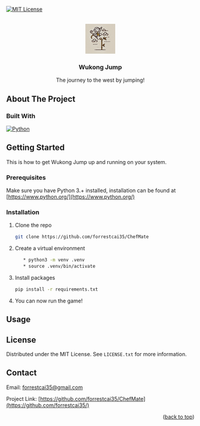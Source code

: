 
<a name="readme-top"></a>




[![MIT License][license-shield]][license-url]


<!-- PROJECT LOGO -->
<br />
<div align="center">
  <a href="https://github.com/forrestcai35/wukong-game">
    <img src="sprites/logo.png" alt="Logo" width="80" height="80">
  </a>

<h3 align="center">Wukong Jump</h3>

  <p align="center">
    The journey to the west by jumping!
  </p>
</div>




<!-- ABOUT THE PROJECT -->
## About The Project


### Built With
[![Python][python-shield]][python-url]




<!-- GETTING STARTED -->
## Getting Started

This is how to get Wukong Jump up and running on your system.

### Prerequisites

Make sure you have Python 3.+ installed, installation can be found at [https://www.python.org/](https://www.python.org/)

### Installation

1. Clone the repo
   ```sh
   git clone https://github.com/forrestcai35/ChefMate
   ```
2. Create a virtual environment
   ```sh
      * python3 -m venv .venv
      * source .venv/bin/activate
   ```
3. Install packages
   ```sh
   pip install -r requirements.txt
   ```
4. You can now run the game!






<!-- USAGE EXAMPLES -->
## Usage




<!-- LICENSE -->
## License

Distributed under the MIT License. See `LICENSE.txt` for more information.




<!-- CONTACT -->
## Contact

Email: forrestcai35@gmail.com

Project Link: [https://github.com/forrestcai35/ChefMate](https://github.com/forrestcai35/)

<p align="right">(<a href="#readme-top">back to top</a>)</p>



<!-- MARKDOWN LINKS & IMAGES -->
<!-- https://www.markdownguide.org/basic-syntax/#reference-style-links -->
[contributors-shield]: https://img.shields.io/github/contributors/github_username/repo_name.svg?style=for-the-badge
[contributors-url]: https://github.com/github_username/repo_name/graphs/contributors
[forks-shield]: https://img.shields.io/github/forks/github_username/repo_name.svg?style=for-the-badge
[forks-url]: https://github.com/github_username/repo_name/network/members
[stars-shield]: https://img.shields.io/github/stars/github_username/repo_name.svg?style=for-the-badge
[stars-url]: https://github.com/github_username/repo_name/stargazers
[license-shield]: https://img.shields.io/badge/MIT-red?style=for-the-badge&label=LICENSE
[license-url]: https://github.com/forrestcai35/ChefMate/blob/master/LICENSE.txt
[linkedin-shield]: https://img.shields.io/badge/-LinkedIn-black.svg?style=for-the-badge&logo=linkedin&colorB=555
[linkedin-url]: https://linkedin.com/in/forrestcai

[python-shield]: https://img.shields.io/badge/Python-%233776AB?style=for-the-badge&logo=Python&labelColor=black
[python-url]: https://python.org

